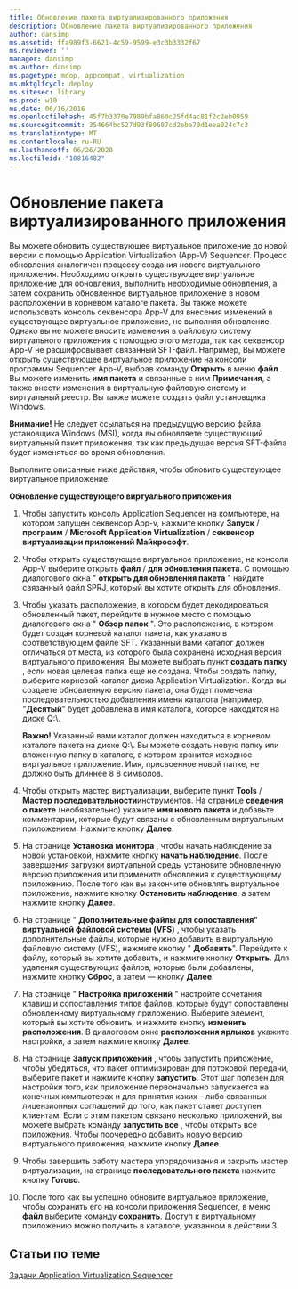 ```yaml
---
title: Обновление пакета виртуализированного приложения
description: Обновление пакета виртуализированного приложения
author: dansimp
ms.assetid: ffa989f3-6621-4c59-9599-e3c3b3332f67
ms.reviewer: ''
manager: dansimp
ms.author: dansimp
ms.pagetype: mdop, appcompat, virtualization
ms.mktglfcycl: deploy
ms.sitesec: library
ms.prod: w10
ms.date: 06/16/2016
ms.openlocfilehash: 45f7b3370e7989bfa860c25fd4ac81f2c2eb0959
ms.sourcegitcommit: 354664bc527d93f80687cd2eba70d1eea024c7c3
ms.translationtype: MT
ms.contentlocale: ru-RU
ms.lasthandoff: 06/26/2020
ms.locfileid: "10816482"
---
```

# Обновление пакета виртуализированного приложения


Вы можете обновить существующее виртуальное приложение до новой версии с помощью Application Virtualization (App-V) Sequencer. Процесс обновления аналогичен процессу создания нового виртуального приложения. Необходимо открыть существующее виртуальное приложение для обновления, выполнить необходимые обновления, а затем сохранить обновленное виртуальное приложение в новом расположении в корневом каталоге пакета. Вы также можете использовать консоль секвенсора App-V для внесения изменений в существующее виртуальное приложение, не выполняя обновление. Однако вы не можете вносить изменения в файловую систему виртуального приложения с помощью этого метода, так как секвенсор App-V не расшифровывает связанный SFT-файл. Например, Вы можете открыть существующее виртуальное приложение на консоли программы Sequencer App-V, выбрав команду **Открыть** в меню **файл** . Вы можете изменить **имя пакета** и связанные с ним **Примечания**, а также внести изменения в виртуальную файловую систему и виртуальный реестр. Вы также можете создать файл установщика Windows.

**Внимание!**  Не следует ссылаться на предыдущую версию файла установщика Windows (MSI), когда вы обновляете существующий виртуальный пакет приложения, так как предыдущая версия SFT-файла будет изменяться во время обновления.

 

Выполните описанные ниже действия, чтобы обновить существующее виртуальное приложение.

**Обновление существующего виртуального приложения**

1.  Чтобы запустить консоль Application Sequencer на компьютере, на котором запущен секвенсор App-v, нажмите кнопку **Запуск** / **программ** / **Microsoft Application Virtualization** / **секвенсор виртуализации приложений Майкрософт**.

2.  Чтобы открыть существующее виртуальное приложение, на консоли App-V выберите открыть **файл** / **для обновления пакета**. С помощью диалогового окна " **открыть для обновления пакета** " найдите связанный файл SPRJ, который вы хотите открыть для обновления.

3.  Чтобы указать расположение, в котором будет декодироваться обновленный пакет, перейдите в нужное место с помощью диалогового окна " **Обзор папок** ". Это расположение, в котором будет создан корневой каталог пакета, как указано в соответствующем файле SFT. Указанный вами каталог должен отличаться от места, из которого была сохранена исходная версия виртуального приложения. Вы можете выбрать пункт **создать папку** , если новая целевая папка еще не создана. Чтобы создать папку, выберите корневой каталог диска Application Virtualization. Когда вы создаете обновленную версию пакета, она будет помечена последовательностью добавления имени каталога (например, "**Десятый**" будет добавлена в имя каталога, которое находится на диске Q:\\.

    **Важно!**  Указанный вами каталог должен находиться в корневом каталоге пакета на диске Q:\\. Вы можете создать новую папку или вложенную папку в каталоге, в котором хранится исходное виртуальное приложение. Имя, присвоенное новой папке, не должно быть длиннее 8 8 символов.

     

4.  Чтобы открыть мастер виртуализации, выберите пункт **Tools** / **Мастер последовательности**инструментов. На странице **сведения о пакете** (необязательно) укажите **имя нового пакета** и добавьте комментарии, которые будут связаны с обновленным виртуальным приложением. Нажмите кнопку **Далее**.

5.  На странице **Установка монитора** , чтобы начать наблюдение за новой установкой, нажмите кнопку **начать наблюдение**. После завершения загрузки виртуальной среды установите обновленную версию приложения или примените обновления к существующему приложению. После того как вы закончите обновлять виртуальное приложение, нажмите кнопку **Остановить наблюдение**, а затем нажмите кнопку **Далее**.

6.  На странице " **Дополнительные файлы для сопоставления" виртуальной файловой системы (VFS)** , чтобы указать дополнительные файлы, которые нужно добавить в виртуальную файловую систему (VFS), нажмите кнопку " **Добавить**". Перейдите к файлу, который вы хотите добавить, и нажмите кнопку **Открыть**. Для удаления существующих файлов, которые были добавлены, нажмите кнопку **Сброс**, а затем — кнопку **Далее**.

7.  На странице " **Настройка приложений** " настройте сочетания клавиш и сопоставления типов файлов, которые будут сопоставлены обновленному виртуальному приложению. Выберите элемент, который вы хотите обновить, и нажмите кнопку **изменить расположения**. В диалоговом окне **расположения ярлыков** укажите настройки, а затем нажмите кнопку **Далее**.

8.  На странице **Запуск приложений** , чтобы запустить приложение, чтобы убедиться, что пакет оптимизирован для потоковой передачи, выберите пакет и нажмите кнопку **запустить**. Этот шаг полезен для настройки того, как приложение первоначально запускается на конечных компьютерах и для принятия каких – либо связанных лицензионных соглашений до того, как пакет станет доступен клиентам. Если с этим пакетом связано несколько приложений, вы можете выбрать команду **запустить все** , чтобы открыть все приложения. Чтобы поочередно добавить новую версию виртуального приложения, нажмите кнопку **Далее**.

9.  Чтобы завершить работу мастера упорядочивания и закрыть мастер виртуализации, на странице **последовательного пакета** нажмите кнопку **Готово**.

10. После того как вы успешно обновите виртуальное приложение, чтобы сохранить его на консоли приложения Sequencer, в меню **файл** выберите команду **сохранить**. Доступ к виртуальному приложению можно получить в каталоге, указанном в действии 3.

## Статьи по теме


[Задачи Application Virtualization Sequencer](tasks-for-the-application-virtualization-sequencer.md)

 

 






